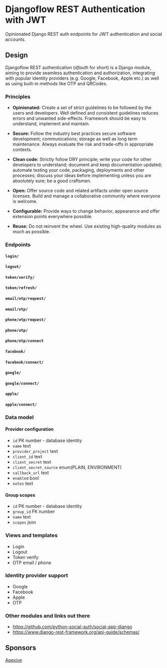 # Djangoflow REST Authentication with JWT

Opinionated Django REST auth endpoints for JWT authentication and social accounts.

## Design

Djangoflow REST authentication (*dfauth* for short) is a Django module, aiming to
provide seamless authentication and authorization, integrating with popular identity
providers (e.g. Google, Facebook, Apple etc.) as well as using built-in methods like
OTP and QRCodes.

### Principles

* **Opinionated:** Create a set of strict guidelines to be followed by the users
and developers. Well defined and consistent guidelines reduces errors and
unwanted side-effects. Framework should be easy to understand, implement and maintain.

* **Secure:** Follow the industry best practices secure software development; communications;
storage as well as long term maintenance. Always evaluate the risk and trade-offs in
appropriate contexts.

* **Clean code:** Strictly follow DRY principle; write your code for other developers
to understand; document and keep documentation updated; automate testing your code,
packaging, deployments and other processes; discuss your ideas before implementing unless
you are absolutely sure; be a good craftsmen. 

* **Open:** Offer source code and related artifacts under open source licenses. Build
and manage a collaborative community where everyone is welcome.

* **Configurable:** Provide ways to change behavior, appearance and offer extension points
everywhere possible.

* **Reuse:** Do not reinvent the wheel. Use existing high-quality modules as much as possible.

### Endpoints

#### `login/`

#### `logout/`

#### `token/verify/`

#### `token/refresh/`

#### `email/otp/request/`

#### `email/otp/`

#### `phone/otp/request/`

#### `phone/otp/`

#### `phone/otp/connect`

#### `facebook/`

#### `facebook/connect/`

#### `google/`

#### `google/connect/`

#### `apple/`

#### `apple/connect/`

### Data model

#### Provider configuration

* `id` PK number - database identity
* `name` text
* `provider_project` text
* `client_id` text
* `client_secret` text
* `client_secret_source` enum(PLAIN, ENVIRONMENT)
* `callback_url` text
* `enabled` bool
* `notes` text

#### Group scopes

* `id` PK number - database identity
* `group_id` FK number
* `name` text
* `scopes` json

### Views and templates

* Login
* Logout
* Token verify
* OTP email / phone

### Identity provider support

* Google
* Facebook
* Apple
* OTP

### Other modules and links out there

* https://github.com/python-social-auth/social-app-django
* https://www.django-rest-framework.org/api-guide/schemas/

## Sponsors

[Apexive](https://apexive.com)
